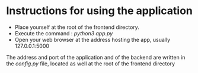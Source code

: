 # Instructions for using the application

* Place yourself at the root of the frontend directory.
* Execute the command : _python3 app.py_
* Open your web browser at the address hosting the app, usually 127.0.0.1:5000

The address and port of the application and of the backend are written in the _config.py_ file, located as well at the root of the frontend directory
